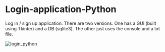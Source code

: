 # Login-application-Python

Log in / sign up application. There are two versions. One has a GUI (built using Tkinter) and a DB (sqlite3). The other just uses the console and a txt file.

![login_python](https://user-images.githubusercontent.com/64684788/85268423-6610ca00-b46e-11ea-8361-c569b3a464c1.png)
